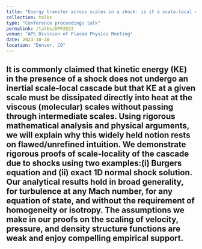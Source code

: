 ```yaml
---
title: "Energy transfer across scales in a shock: is it a scale-local cascade?"
collection: talks
type: "Conference proceedings talk"
permalink: /talks/DPP2023
venue: "APS Division of Plasma Physics Meeting"
date: 2023-10-30
location: "Denver, CO"
---
```


It is commonly claimed that kinetic energy (KE) in the presence of a shock does not undergo an inertial scale-local cascade but that KE at a given scale must be dissipated directly into heat at the viscous (molecular) scales without passing through intermediate scales. Using rigorous mathematical analysis and physical arguments, we will explain why this widely held notion rests on flawed/unrefined intuition. We demonstrate rigorous proofs of scale-locality of the cascade due to shocks using two examples:(i) Burgers equation and (ii) exact 1D normal shock solution. Our analytical results hold in broad generality, for turbulence at any Mach number, for any equation of state, and without the requirement of homogeneity or isotropy. The assumptions we make in our proofs on the scaling of velocity, pressure, and density structure functions are weak and enjoy compelling empirical support.
---
